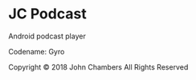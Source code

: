 # JC Podcast
Android podcast player 

Codename: Gyro

Copyright © 2018 John Chambers All Rights Reserved
